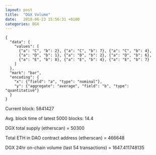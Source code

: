 ```yaml
---
layout: post
title:  "DGX Volume"
date:   2018-06-23 15:56:31 +0100
categories: DGX
---
```


```vega-lite
{
  "data": {
    "values": [
      {"a": "C", "b": 2}, {"a": "C", "b": 7}, {"a": "C", "b": 4},
      {"a": "D", "b": 1}, {"a": "D", "b": 2}, {"a": "D", "b": 6},
      {"a": "E", "b": 8}, {"a": "E", "b": 4}, {"a": "E", "b": 7}
    ]
  },
  "mark": "bar",
  "encoding": {
    "x": {"field": "a", "type": "nominal"},
    "y": {"aggregate": "average", "field": "b", "type": "quantitative"}
  }
}
```



Current block: 5841427

Avg. block time of latest 5000 blocks: 14.4


DGX total supply (etherscan) = 50300

Total ETH in DAO contract address (etherscan) = 466648

DGX 24hr on-chain volume (last 54 transactions) = 1647.411748135

